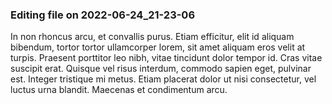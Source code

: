 

### Editing file on 2022-06-24_21-23-06

In non rhoncus arcu, et convallis purus. Etiam efficitur, elit id aliquam bibendum, tortor tortor ullamcorper lorem, sit amet aliquam eros velit at turpis. Praesent porttitor leo nibh, vitae tincidunt dolor tempor id. Cras vitae suscipit erat. Quisque vel risus interdum, commodo sapien eget, pulvinar est. Integer tristique mi metus. Etiam placerat dolor ut nisi consectetur, vel luctus urna blandit. Maecenas et condimentum arcu.


